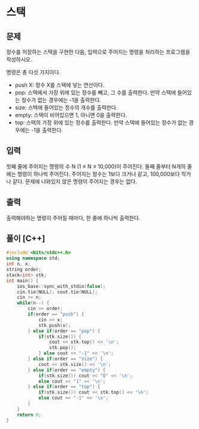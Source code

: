 # 스택
## 문제
정수를 저장하는 스택을 구현한 다음, 입력으로 주어지는 명령을 처리하는 프로그램을 작성하시오.

명령은 총 다섯 가지이다.

- push X: 정수 X를 스택에 넣는 연산이다.
- pop: 스택에서 가장 위에 있는 정수를 빼고, 그 수를 출력한다. 만약 스택에 들어있는 정수가 없는 경우에는 -1을 출력한다.
- size: 스택에 들어있는 정수의 개수를 출력한다.
- empty: 스택이 비어있으면 1, 아니면 0을 출력한다.
- top: 스택의 가장 위에 있는 정수를 출력한다. 만약 스택에 들어있는 정수가 없는 경우에는 -1을 출력한다.
## 입력
첫째 줄에 주어지는 명령의 수 N (1 ≤ N ≤ 10,000)이 주어진다. 둘째 줄부터 N개의 줄에는 명령이 하나씩 주어진다. 주어지는 정수는 1보다 크거나 같고, 100,000보다 작거나 같다. 문제에 나와있지 않은 명령이 주어지는 경우는 없다.
## 출력
출력해야하는 명령이 주어질 때마다, 한 줄에 하나씩 출력한다.
## 풀이 [C++]
```c++
#include <bits/stdc++.h>
using namespace std;
int n, x;
string order;
stack<int> stk;
int main() {
    ios_base::sync_with_stdio(false);
    cin.tie(NULL); cout.tie(NULL);
    cin >> n;
    while(n--) {
        cin >> order;
        if(order == "push") {
            cin >> x;
            stk.push(x);
        } else if(order == "pop") {
            if(stk.size()) {
                cout << stk.top() << '\n';
                stk.pop();
            } else cout << "-1" << '\n';
        } else if(order == "size") {
            cout << stk.size() << '\n';
        } else if(order == "empty") {
            if(stk.size()) cout << "0" << '\n';
            else cout << "1" << '\n';
        } else if(order == "top") {
            if(stk.size()) cout << stk.top() << '\n';
            else cout << "-1" << '\n';
        }
    }
    return 0;
}
```